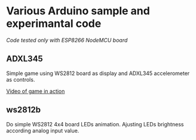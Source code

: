 # Various Arduino sample and experimantal code

*Code tested only with ESP8266 NodeMCU board*

## ADXL345

Simple game using WS2812 board as display and ADXL345 accelerometer as controls.

[Video of game in action](https://www.instagram.com/p/BP7YtLjh0JA/?taken-by=talkingpipe)

## ws2812b

Do simple WS2812 4x4 board LEDs animation. Ajusting LEDs brightness according analog input value.
